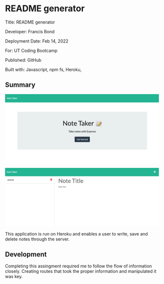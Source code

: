 # README generator

Title: README generator

Developer: Francis Bond

Deployment Date: Feb 14, 2022

For: UT Coding Bootcamp

Published: GitHub 

Built with: Javascript, npm fs, Heroku,


## Summary
![Screenshot of application](IMG.png)

![Screenshot of application](IMG2.png)

This application is run on Heroku and enables a user to write, save and delete notes through the server. 

## Development

Completing this assingment required me to follow the flow of information closely. Creating routes that took the proper information and manipulated it was key.